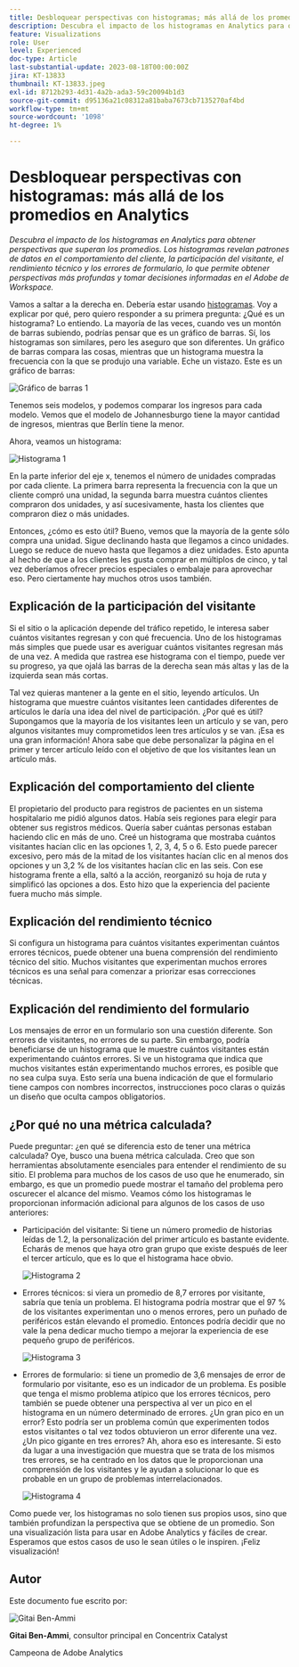 ```yaml
---
title: Desbloquear perspectivas con histogramas; más allá de los promedios en Analytics
description: Descubra el impacto de los histogramas en Analytics para obtener perspectivas más allá de los promedios.
feature: Visualizations
role: User
level: Experienced
doc-type: Article
last-substantial-update: 2023-08-18T00:00:00Z
jira: KT-13833
thumbnail: KT-13833.jpeg
exl-id: 8712b293-4d31-4a2b-ada3-59c20094b1d3
source-git-commit: d95136a21c08312a81baba7673cb7135270af4bd
workflow-type: tm+mt
source-wordcount: '1098'
ht-degree: 1%

---
```


# Desbloquear perspectivas con histogramas: más allá de los promedios en Analytics

_Descubra el impacto de los histogramas en Analytics para obtener perspectivas que superan los promedios. Los histogramas revelan patrones de datos en el comportamiento del cliente, la participación del visitante, el rendimiento técnico y los errores de formulario, lo que permite obtener perspectivas más profundas y tomar decisiones informadas en el Adobe de Workspace._

Vamos a saltar a la derecha en. Debería estar usando [histogramas](https://experienceleague.adobe.com/docs/analytics/analyze/analysis-workspace/visualizations/histogram.html?lang=es). Voy a explicar por qué, pero quiero responder a su primera pregunta: ¿Qué es un histograma? Lo entiendo. La mayoría de las veces, cuando ves un montón de barras subiendo, podrías pensar que es un gráfico de barras. Sí, los histogramas son similares, pero les aseguro que son diferentes. Un gráfico de barras compara las cosas, mientras que un histograma muestra la frecuencia con la que se produjo una variable. Eche un vistazo. Este es un gráfico de barras:

![Gráfico de barras 1](assets/bar-chart-1.png)

Tenemos seis modelos, y podemos comparar los ingresos para cada modelo. Vemos que el modelo de Johannesburgo tiene la mayor cantidad de ingresos, mientras que Berlín tiene la menor.

Ahora, veamos un histograma:

![Histograma 1](assets/histogram-1.png)

En la parte inferior del eje x, tenemos el número de unidades compradas por cada cliente. La primera barra representa la frecuencia con la que un cliente compró una unidad, la segunda barra muestra cuántos clientes compraron dos unidades, y así sucesivamente, hasta los clientes que compraron diez o más unidades.

Entonces, ¿cómo es esto útil? Bueno, vemos que la mayoría de la gente sólo compra una unidad. Sigue declinando hasta que llegamos a cinco unidades. Luego se reduce de nuevo hasta que llegamos a diez unidades. Esto apunta al hecho de que a los clientes les gusta comprar en múltiplos de cinco, y tal vez deberíamos ofrecer precios especiales o embalaje para aprovechar eso. Pero ciertamente hay muchos otros usos también.

## Explicación de la participación del visitante

Si el sitio o la aplicación depende del tráfico repetido, le interesa saber cuántos visitantes regresan y con qué frecuencia. Uno de los histogramas más simples que puede usar es averiguar cuántos visitantes regresan más de una vez. A medida que rastrea ese histograma con el tiempo, puede ver su progreso, ya que ojalá las barras de la derecha sean más altas y las de la izquierda sean más cortas.

Tal vez quieras mantener a la gente en el sitio, leyendo artículos. Un histograma que muestre cuántos visitantes leen cantidades diferentes de artículos le daría una idea del nivel de participación. ¿Por qué es útil? Supongamos que la mayoría de los visitantes leen un artículo y se van, pero algunos visitantes muy comprometidos leen tres artículos y se van. ¡Esa es una gran información! Ahora sabe que debe personalizar la página en el primer y tercer artículo leído con el objetivo de que los visitantes lean un artículo más.

## Explicación del comportamiento del cliente

El propietario del producto para registros de pacientes en un sistema hospitalario me pidió algunos datos. Había seis regiones para elegir para obtener sus registros médicos. Quería saber cuántas personas estaban haciendo clic en más de uno. Creé un histograma que mostraba cuántos visitantes hacían clic en las opciones 1, 2, 3, 4, 5 o 6. Esto puede parecer excesivo, pero más de la mitad de los visitantes hacían clic en al menos dos opciones y un 3,2 % de los visitantes hacían clic en las seis. Con ese histograma frente a ella, saltó a la acción, reorganizó su hoja de ruta y simplificó las opciones a dos. Esto hizo que la experiencia del paciente fuera mucho más simple.

## Explicación del rendimiento técnico

Si configura un histograma para cuántos visitantes experimentan cuántos errores técnicos, puede obtener una buena comprensión del rendimiento técnico del sitio. Muchos visitantes que experimentan muchos errores técnicos es una señal para comenzar a priorizar esas correcciones técnicas.

## Explicación del rendimiento del formulario

Los mensajes de error en un formulario son una cuestión diferente. Son errores de visitantes, no errores de su parte. Sin embargo, podría beneficiarse de un histograma que le muestre cuántos visitantes están experimentando cuántos errores. Si ve un histograma que indica que muchos visitantes están experimentando muchos errores, es posible que no sea culpa suya. Esto sería una buena indicación de que el formulario tiene campos con nombres incorrectos, instrucciones poco claras o quizás un diseño que oculta campos obligatorios.

## ¿Por qué no una métrica calculada?

Puede preguntar: ¿en qué se diferencia esto de tener una métrica calculada? Oye, busco una buena métrica calculada. Creo que son herramientas absolutamente esenciales para entender el rendimiento de su sitio. El problema para muchos de los casos de uso que he enumerado, sin embargo, es que un promedio puede mostrar el tamaño del problema pero oscurecer el alcance del mismo. Veamos cómo los histogramas le proporcionan información adicional para algunos de los casos de uso anteriores:

- Participación del visitante: Si tiene un número promedio de historias leídas de 1.2, la personalización del primer artículo es bastante evidente. Echarás de menos que haya otro gran grupo que existe después de leer el tercer artículo, que es lo que el histograma hace obvio.

  ![Histograma 2](assets/histogram-2.png)

- Errores técnicos: si viera un promedio de 8,7 errores por visitante, sabría que tenía un problema. El histograma podría mostrar que el 97 % de los visitantes experimentan uno o menos errores, pero un puñado de periféricos están elevando el promedio. Entonces podría decidir que no vale la pena dedicar mucho tiempo a mejorar la experiencia de ese pequeño grupo de periféricos.

  ![Histograma 3](assets/histogram-3.png)

- Errores de formulario: si tiene un promedio de 3,6 mensajes de error de formulario por visitante, eso es un indicador de un problema. Es posible que tenga el mismo problema atípico que los errores técnicos, pero también se puede obtener una perspectiva al ver un pico en el histograma en un número determinado de errores. ¿Un gran pico en un error? Esto podría ser un problema común que experimenten todos estos visitantes o tal vez todos obtuvieron un error diferente una vez. ¿Un pico gigante en tres errores? Ah, ahora eso es interesante. Si esto da lugar a una investigación que muestra que se trata de los mismos tres errores, se ha centrado en los datos que le proporcionan una comprensión de los visitantes y le ayudan a solucionar lo que es probable en un grupo de problemas interrelacionados.

  ![Histograma 4](assets/histogram-4.png)

Como puede ver, los histogramas no solo tienen sus propios usos, sino que también profundizan la perspectiva que se obtiene de un promedio. Son una visualización lista para usar en Adobe Analytics y fáciles de crear. Esperamos que estos casos de uso le sean útiles o le inspiren. ¡Feliz visualización!

## Autor

Este documento fue escrito por:

![Gitai Ben-Ammi](assets/gitai-headshot.png)

**Gitai Ben-Ammi**, consultor principal en Concentrix Catalyst

Campeona de Adobe Analytics
